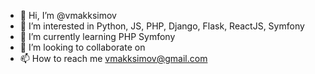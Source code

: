 - 👋 Hi, I’m @vmakksimov
- 👀 I’m interested in Python, JS, PHP, Django, Flask, ReactJS, Symfony
- 🌱 I’m currently learning PHP Symfony
- 💞️ I’m looking to collaborate on 
- 📫 How to reach me vmakksimov@gmail.com

<!---
vmakksimov/vmakksimov is a ✨ special ✨ repository because its `README.md` (this file) appears on your GitHub profile.
You can click the Preview link to take a look at your changes.
--->
